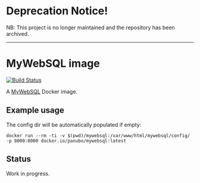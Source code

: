 # Deprecation Notice!

NB: This project is no longer maintained and the repository has been archived.

---

# MyWebSQL image

[![Build Status](https://travis-ci.org/panubo/docker-mywebsql.svg?branch=master)](https://travis-ci.org/panubo/docker-mywebsql)

A [MyWebSQL](http://mywebsql.net/) Docker image.

## Example usage

The config dir will be automatically populated if empty:

```
docker run --rm -ti -v $(pwd)/mywebsql:/var/www/html/mywebsql/config/ -p 8000:8000 docker.io/panubo/mywebsql:latest
```

## Status

Work in progress.
